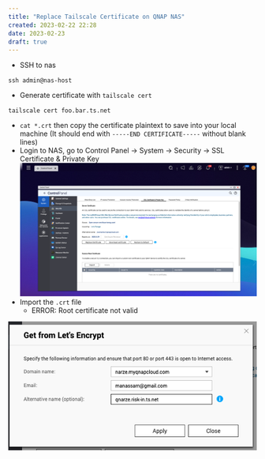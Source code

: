 ```yaml
---
title: "Replace Tailscale Certificate on QNAP NAS"
created: 2023-02-22 22:28
date: 2023-02-23
draft: true
---
```


- SSH to nas
```shell
ssh admin@nas-host
```
- Generate certificate with `tailscale cert`
```shell
tailscale cert foo.bar.ts.net
```
- `cat *.crt` then copy the certificate plaintext to save into your local machine (It should end with `-----END CERTIFICATE-----` without blank lines)
- Login to NAS, go to Control Panel -> System -> Security -> SSL Certificate & Private Key ![](attachments/Pasted%20image%2020230222223229.png)
- Import the `.crt` file
  - ERROR: Root certificate not valid


![](attachments/Pasted%20image%2020230223133451.png)
